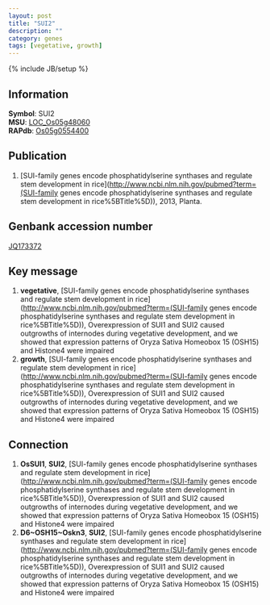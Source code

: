 ```yaml
---
layout: post
title: "SUI2"
description: ""
category: genes
tags: [vegetative, growth]
---
```

{% include JB/setup %}

## Information
__Symbol__: SUI2  
__MSU__: [LOC_Os05g48060](http://rice.plantbiology.msu.edu/cgi-bin/ORF_infopage.cgi?orf=LOC_Os05g48060)  
__RAPdb__: [Os05g0554400](http://rapdb.dna.affrc.go.jp/viewer/gbrowse_details/irgsp1?name=Os05g0554400)  

## Publication
1. [SUI-family genes encode phosphatidylserine synthases and regulate stem development in rice](http://www.ncbi.nlm.nih.gov/pubmed?term=(SUI-family genes encode phosphatidylserine synthases and regulate stem development in rice%5BTitle%5D)), 2013, Planta.

## Genbank accession number
[JQ173372](http://www.ncbi.nlm.nih.gov/nuccore/JQ173372)

## Key message
1. __vegetative__, [SUI-family genes encode phosphatidylserine synthases and regulate stem development in rice](http://www.ncbi.nlm.nih.gov/pubmed?term=(SUI-family genes encode phosphatidylserine synthases and regulate stem development in rice%5BTitle%5D)),  Overexpression of SUI1 and SUI2 caused outgrowths of internodes during vegetative development, and we showed that expression patterns of Oryza Sativa Homeobox 15 (OSH15) and Histone4 were impaired
2. __growth__, [SUI-family genes encode phosphatidylserine synthases and regulate stem development in rice](http://www.ncbi.nlm.nih.gov/pubmed?term=(SUI-family genes encode phosphatidylserine synthases and regulate stem development in rice%5BTitle%5D)),  Overexpression of SUI1 and SUI2 caused outgrowths of internodes during vegetative development, and we showed that expression patterns of Oryza Sativa Homeobox 15 (OSH15) and Histone4 were impaired

## Connection
1. __OsSUI1__, __SUI2__, [SUI-family genes encode phosphatidylserine synthases and regulate stem development in rice](http://www.ncbi.nlm.nih.gov/pubmed?term=(SUI-family genes encode phosphatidylserine synthases and regulate stem development in rice%5BTitle%5D)),  Overexpression of SUI1 and SUI2 caused outgrowths of internodes during vegetative development, and we showed that expression patterns of Oryza Sativa Homeobox 15 (OSH15) and Histone4 were impaired
2. __D6~OSH15~Oskn3__, __SUI2__, [SUI-family genes encode phosphatidylserine synthases and regulate stem development in rice](http://www.ncbi.nlm.nih.gov/pubmed?term=(SUI-family genes encode phosphatidylserine synthases and regulate stem development in rice%5BTitle%5D)),  Overexpression of SUI1 and SUI2 caused outgrowths of internodes during vegetative development, and we showed that expression patterns of Oryza Sativa Homeobox 15 (OSH15) and Histone4 were impaired


